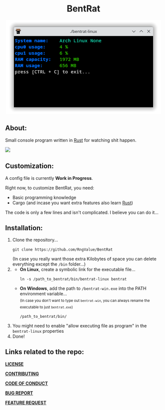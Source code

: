 <h1 align=center>BentRat</h1>
<p align=center><img src="https://github.com/RngValue/BentRat/blob/main/readme_res/bentrat_in_action.png"></p>
<h2>About:</h2>
<p>Small console program written in <a href="https://www.rust-lang.org/">Rust</a> for watching shit happen.</p>
<img width=120 src="https://c.tenor.com/jomR5uqWXzMAAAAd/real-horizontally-spinning-rat.gif">
<h2>Customization:</h2>
<p>A config file is currently <strong>Work in Progress</strong>.</p>
<p>Right now, to customize BentRat, you need:</p>
<ul>
  <li>Basic programming knowledge</li>
  <li>Cargo (and incase you want extra features also learn <a href="https://www.rust-lang.org/">Rust</a>)</li>
</ul>
<p>The code is only a few lines and isn't complicated. I believe you can do it...</p>
<h2>Installation:</h2>
<ol>
  <li>Clone the repository...<br><pre><code>git clone https://github.com/RngValue/BentRat</code></pre>(In case you really want those extra Kilobytes of space you can delete everything except the <code>/bin</code> folder...)</li>
  <li><ul>
    <li><strong>On Linux</strong>, create a symbolic link for the executable file...<br><pre><code>ln -s /path_to_bentrat/bin/bentrat-linux bentrat</code></pre></li>
    <li><strong>On Windows</strong>, add the path to <code>/bentrat-win.exe</code> into the PATH environment variable...<br><sub>(In case you don't want to type out <code>bentrat-win</code>, you can always rename the executable to just <code>bentrat.exe</code>)</sub><br><pre><code>/path_to_bentrat/bin/</code></pre></li>
    </ul></li>
  <li>You might need to enable "allow executing file as program" in the <code>bentrat-linux</code> properties</li>
  <li>Done!</li>
</ol>
<h2>Links related to the repo:</h2>
<p><a href="https://github.com/RngValue/BentRat/blob/main/LICENSE"><strong><strong>LICENSE</strong></strong></a></p>
<p><a href="https://github.com/RngValue/BentRat/blob/main/CONTRIBUTING.md"><strong><strong>CONTRIBUTING</strong></strong></a></p>
<p><a href="https://github.com/RngValue/BentRat/blob/main/CODE_OF_CONDUCT.md"><strong><strong>CODE OF CONDUCT</strong></strong></a></p>
<p><a href="https://github.com/RngValue/BentRat/blob/main/.github/ISSUE_TEMPLATE/bug_report.md"><strong><strong>BUG REPORT</strong></strong></a></p>
<p><a href="https://github.com/RngValue/BentRat/blob/main/.github/ISSUE_TEMPLATE/feature_request.md"><strong><strong>FEATURE REQUEST</strong></strong></a></p>

